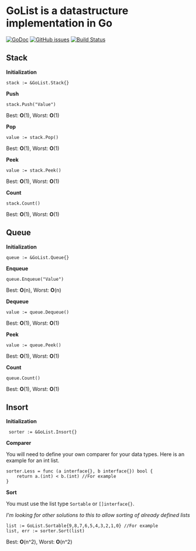 # GoList is a datastructure implementation in Go

[![GoDoc](https://godoc.org/github.com/rasmusj-se/GoList?status.svg)](https://godoc.org/github.com/rasmusj-se/GoList)
[![GitHub issues](https://img.shields.io/github/issues/rasmusj-se/GoList.svg)](https://github.com/rasmusj-se/GoList/issues)
[![Build Status](https://travis-ci.org/rasmusj-se/GoList.svg?branch=master)](https://travis-ci.org/rasmusj-se/GoList)

## Stack

**Initialization**

`stack := &GoList.Stack{}`

**Push**

`stack.Push("Value")`

Best: **O**(1), Worst: **O**(1)

**Pop**

`value := stack.Pop()`

Best: **O**(1), Worst: **O**(1)

**Peek**

`value := stack.Peek()`

Best: **O**(1), Worst: **O**(1)

**Count**

`stack.Count()`

Best: **O**(1), Worst: **O**(1)

## Queue

**Initialization**

`queue := &GoList.Queue{}`

**Enqueue**

`queue.Enqueue("Value")`

Best: **O**(n), Worst: **O**(n)

**Dequeue**

`value := queue.Dequeue()`

Best: **O**(1), Worst: **O**(1)

**Peek**

`value := queue.Peek()`

Best: **O**(1), Worst: **O**(1)

**Count**

`queue.Count()`

Best: **O**(1), Worst: **O**(1)

## Insort

**Initialization**

` sorter := &GoList.Insort{}`

**Comparer**

You will need to define your own comparer for your data types. Here is an example for an int list.

```
sorter.Less = func (a interface{}, b interface{}) bool {
    return a.(int) < b.(int) //For example
}
```

**Sort**

You must use the list type `Sortable` or `[]interface{}`.

*I'm looking for other solutions to this to allow sorting of already defined lists*

```
list := GoList.Sortable{9,8,7,6,5,4,3,2,1,0} //For example
list, err := sorter.Sort(list)
```

Best: **O**(n^2), Worst: **O**(n^2)
